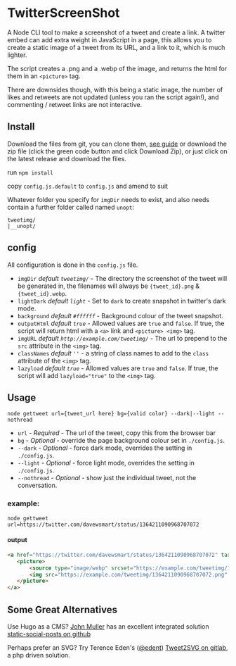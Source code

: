 # TwitterScreenShot
A Node CLI tool to make a screenshot of a tweet and create a link. A twitter embed can add extra weight in JavaScript in a page, this allows you to create a static image of a tweet from its URL, and a link to it, which is much lighter.

The script creates a .png and a .webp of the image, and returns the html for them in an `<picture>` tag.

There are downsides though, with this being a static image, the number of likes and retweets are not updated (unless you ran the script again!), and commenting / retweet links are not interactive.

## Install

Download the files from git, you can clone them, [see guide](https://docs.github.com/en/github/creating-cloning-and-archiving-repositories/cloning-a-repository) or download the zip file (click the green code button and click Download Zip), or just click on the latest release and download the files.

run `npm install`

copy `config.js.default` to `config.js` and amend to suit

Whatever folder you specify for `imgDir` needs to exist, and also needs contain a further folder called named `unopt`:

```
tweetimg/
|__unopt/
```

## config
All configuration is done in the `config.js` file.

 * `imgDir` _default `tweetimg/`_ - The directory the screenshot of the tweet will be generated in, the filenames will always be `{tweet_id}.png` & `{tweet_id}.webp`.
 * `lightDark` _default `light`_ - Set to `dark` to create snapshot in twitter's dark mode.
 * `background` _default `#ffffff`_ - Background colour of the tweet snapshot.
 * `outputHtml` _default `true`_ - Allowed values are `true` and `false`. If true, the script will return html with a `<a>` link and `<picture> <img>` tag.
 * `imgURL` _default `http://example.com/tweetimg/`_ - The url to prepend to the `src` attribute in the `<img>` tag.
 * `classNames` _default `''`_ - a string of class names to add to the `class` attribute of the `<img>` tag.
 * `lazyload` _default `true`_ - Allowed values are `true` and `false`. If true, the script will add `lazyload="true"` to the `<img>` tag.

## Usage
`node gettweet url={tweet_url here} bg={valid color} --dark|--light --nothread`

* `url` - _Required_ - The url of the tweet, copy this from the browser bar
* `bg` - _Optional_ - override the page background colour set in `./config.js`.
* `--dark` - _Optional_ - force dark mode, overrides the setting in `./config.js`.
* `--light` - _Optional_ - force light mode, overrides the setting in `./config.js`.
* `--nothread` - _Optional_ - show just the individual tweet, not the conversation.


### example:
`node gettweet url=https://twitter.com/davewsmart/status/1364211090968707072`
#### output
 ```html
<a href="https://twitter.com/davewsmart/status/1364211090968707072" target="_blank" rel="noopener">
    <picture>
        <source type="image/webp" srcset="https://example.com/tweetimg/1364211090968707072.webp">
        <img src="https://example.com/tweetimg/1364211090968707072.png" loading="lazy" class="" width="550" height="380" alt="Dave Smart on Twitter: &quot;'tiz me! Talking! At #brightonSEO! I'm giddy as a kipper! Sign up from the grand total of free at the link!&quot; / Twitter"/>
    </picture>
</a>
```

## Some Great Alternatives
Use Hugo as a CMS? [John Muller](https://johnmu.com/tweet-screenshot-embeds/) has an excellent integrated solution [static-social-posts on github](https://github.com/softplus/static-social-posts)

Perhaps prefer an SVG? Try Terence Eden's ([@edent](https://twitter.com/edent)) [Tweet2SVG on gitlab](https://gitlab.com/edent/tweet2svg), a php driven solution.